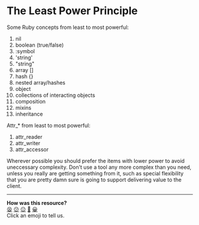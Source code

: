 The Least Power Principle
=========================

Some Ruby concepts from least to most powerful:

1. nil
2. boolean (true/false)
3. :symbol
4. 'string'
5. "string"
6. array []
7. hash {}
8. nested array/hashes
9. object
10. collections of interacting objects
11. composition
12. mixins
13. inheritance

Attr_* from least to most powerful:

1. attr_reader
2. attr_writer
3. attr_accessor

Wherever possible you should prefer the items with lower power to avoid uneccessary complexity.  Don't use a tool any more complex than you need, unless you really are getting something from it, such as special flexibility that you are pretty damn sure is going to support delivering value to the client.

<!-- BEGIN GENERATED SECTION DO NOT EDIT -->

---

**How was this resource?**  
[😫](https://airtable.com/shrUJ3t7KLMqVRFKR?prefill_Repository=course&prefill_File=pills/least_power.md&prefill_Sentiment=😫) [😕](https://airtable.com/shrUJ3t7KLMqVRFKR?prefill_Repository=course&prefill_File=pills/least_power.md&prefill_Sentiment=😕) [😐](https://airtable.com/shrUJ3t7KLMqVRFKR?prefill_Repository=course&prefill_File=pills/least_power.md&prefill_Sentiment=😐) [🙂](https://airtable.com/shrUJ3t7KLMqVRFKR?prefill_Repository=course&prefill_File=pills/least_power.md&prefill_Sentiment=🙂) [😀](https://airtable.com/shrUJ3t7KLMqVRFKR?prefill_Repository=course&prefill_File=pills/least_power.md&prefill_Sentiment=😀)  
Click an emoji to tell us.

<!-- END GENERATED SECTION DO NOT EDIT -->
